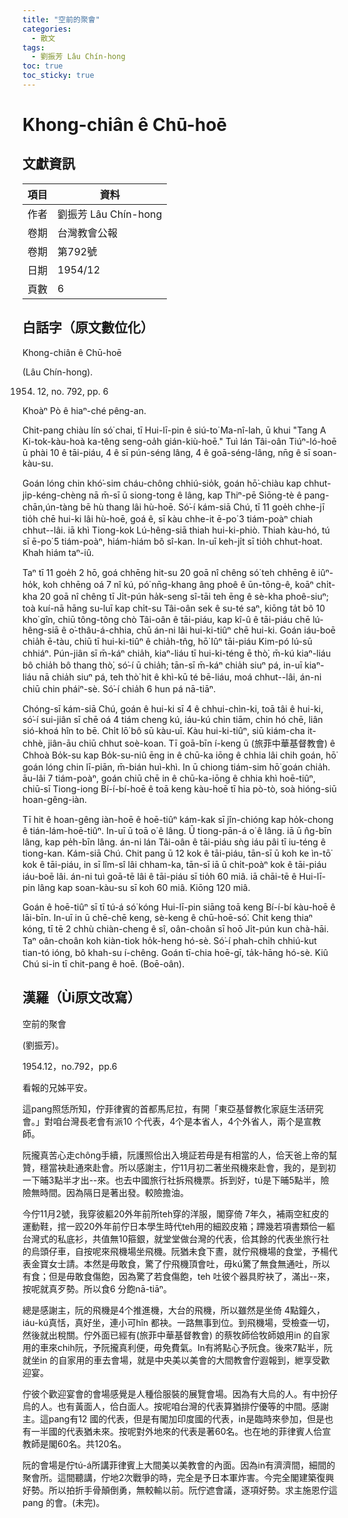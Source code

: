 ```yaml
---
title: "空前的聚會"
categories:
  - 散文
tags:
  - 劉振芳 Lâu Chín-hong
toc: true
toc_sticky: true
---
```


# Khong-chiân ê Chū-hoē

## 文獻資訊

| 項目 | 資料 |
|---|---|
| 作者 | 劉振芳 Lâu Chín-hong |
| 卷期 | 台灣教會公報 |
| 卷期 | 第792號 |
| 日期 | 1954/12 |
| 頁數 | 6 |

## 白話字（原文數位化）

Khong-chiân ê Chū-hoē

(Lâu Chín-hong).

1954. 12, no. 792, pp. 6

Khoàⁿ Pò ê hiaⁿ-ché pêng-an.

Chit-pang chiàu lín só͘ chai, tī Hui-lī-pin ê siú-to͘ Ma-nî-lah, ū khui "Tang A Ki-tok-kàu-hoà ka-têng seng-oa̍h gián-kiù-hoē." Tuì lán Tâi-oân Tiúⁿ-ló-hoē ū phài 10 ê tāi-piáu, 4 ê sī pún-séng lâng, 4 ê goā-séng-lâng, nn̄g ê sī soan-kàu-su.

Goán lóng chin khó͘-sim cháu-chông chhiú-sio̍k, goán hō͘-chiàu kap chhut-ji̍p-kéng-chèng nā m̄-sī ū siong-tong ê lâng, kap Thiⁿ-pē Siōng-tè ê pang-chān,ún-tàng bē hù thang lâi hù-hoē. Só͘-í kám-siā Chú, tī 11 goe̍h chhe-jī tio̍h chē hui-ki lâi hù-hoē, goá ê, sī kàu chhe-it ē-po͘ 3 tiám-poàⁿ chiah chhut--lâi. iā khì Tiong-kok Lú-hêng-siā thiah hui-ki-phiò. Thiah kàu-hó, tú sī ē-po͘ 5 tiám-poàⁿ, hiám-hiám bô sî-kan. In-uī keh-ji̍t sī tio̍h chhut-hoat. Khah hiám taⁿ-iû.

Taⁿ tī 11 goe̍h 2 hō, goá chhēng hit-su 20 goā nî chêng só͘ teh chhēng ê iûⁿ-ho̍k, koh chhēng oá 7 nî kú, pó͘ nn̄g-khang âng phoê ê ūn-tōng-ê, koāⁿ chi̍t-kha 20 goā nî chêng tī Ji̍t-pún ha̍k-seng sî-tāi teh ēng ê sè-kha phoê-siuⁿ; toà kuí-nā hāng su-luī kap chi̍t-su Tâi-oân sek ê su-té saⁿ, kiōng ta̍t bô 10 kho͘ gîn, chiū tông-tông chò Tâi-oân ê tāi-piáu, kap kî-û ê tāi-piáu chē lú-hêng-siā ê o͘-thâu-á-chhia, chū án-ni lâi hui-ki-tiûⁿ chē hui-ki. Goán iáu-boē chia̍h ē-tàu, chiū tī hui-ki-tiûⁿ ê chia̍h-tn̂g, hō͘ Iûⁿ tāi-piáu Kim-pó lú-sū chhiáⁿ. Pún-jiân sī m̄-káⁿ chia̍h, kiaⁿ-liáu tī hui-ki-téng ē thò͘, m̄-kú kiaⁿ-liáu bô chia̍h bô thang thò͘, só͘-í ū chia̍h; tān-sī m̄-káⁿ chia̍h siuⁿ pá, in-uī kiaⁿ-liáu nā chia̍h siuⁿ pá, teh thò͘ hit ê khì-kū té bē-liáu, moá chhut--lâi, án-ni chiū chin pháiⁿ-sè. Só͘-í chia̍h 6 hun pá nā-tiāⁿ.

Chóng-sī kám-siā Chú, goán ê hui-ki sī 4 ê chhui-chìn-ki, toā tâi ê hui-ki, só͘-í sui-jiân sī chē oá 4 tiám cheng kú, iáu-kú chin tiām, chin hó chē, liân sió-khoá hîn to bē. Chi̍t lō͘ bô sū kàu-uī. Kàu hui-ki-tiûⁿ, siū kiám-cha it-chhè, jiân-āu chiū chhut soè-koan. Tī goā-bīn í-keng ū (旅菲中華基督教會) ê Chhoà Bo̍k-su kap Bo̍k-su-niû ēng in ê chū-ka iōng ê chhia lâi chih goán, hō͘ goán lóng chin lī-piān, m̄-bián huì-khì. In ū chiong tiám-sim hō͘ goán chia̍h. āu-lâi 7 tiám-poàⁿ, goán chiū chē in ê chū-ka-iōng ê chhia khì hoē-tiûⁿ, chiū-sī Tiong-iong Bí-í-bí-hoē ê toā keng kàu-hoē tī hia pò-tò, soà hióng-siū hoan-gêng-iàn.

Tī hit ê hoan-gêng iàn-hoē ê hoē-tiûⁿ kám-kak sī jîn-chióng kap ho̍k-chong ê tián-lám-hoē-tiûⁿ. In-uī ū toā o͘ ê lâng. Ū tiong-pān-á o͘ ê lâng. iā ū n̂g-bīn lâng, kap pe̍h-bīn lâng. án-ni lán Tâi-oân ê tāi-piáu sǹg iáu pâi tī iu-téng ê tiong-kan. Kám-siā Chú. Chit pang ū 12 kok ê tāi-piáu, tān-sī ū koh ke ìn-tō͘ kok ê tāi-piáu, in sī lîm-sî lâi chham-ka, tān-sī iā ū chi̍t-poàⁿ kok ê tāi-piáu iáu-boē lâi. án-ni tuì goā-tē lâi ê tāi-piáu sī tio̍h 60 miâ. iā chāi-tē ê Hui-lī-pin lâng kap soan-kàu-su sī koh 60 miâ. Kiōng 120 miâ.

Goán ê hoē-tiûⁿ sī tī tú-á só͘ kóng Hui-lī-pin siāng toā keng Bí-í-bí kàu-hoē ê lāi-bīn. In-uī in ū chē-chē keng, sè-keng ê chū-hoē-só͘. Chit keng thiaⁿ kóng, tī tē 2 chhù chiàn-cheng ê sî, oân-choân sī hoō Ji̍t-pún kun chà-hāi. Taⁿ oân-choân koh kiàn-tiok ho̍k-heng hó-sè. Só͘-í phah-chi̍h chhiú-kut tian-tó ióng, bô khah-su í-chêng. Goán tī-chia hoē-gī, ta̍k-hāng hó-sè. Kiû Chú si-in tī chit-pang ê hoē. (Boē-oân).

## 漢羅（Ùi原文改寫）

空前的聚會

(劉振芳)。

1954.12，no.792，pp.6

看報的兄姊平安。

這pang照恁所知，佇菲律賓的首都馬尼拉，有開「東亞基督教化家庭生活研究會。」對咱台灣長老會有派10 个代表，4个是本省人，4个外省人，兩个是宣教師。

阮攏真苦心走chông手續，阮護照佮出入境証若毋是有相當的人，佮天爸上帝的幫贊，穩當袂赴通來赴會。所以感謝主，佇11月初二著坐飛機來赴會，我的，是到初一下晡3點半才出--來。也去中國旅行社拆飛機票。拆到好，tú是下晡5點半，險險無時間。因為隔日是著出發。較險擔油。

今佇11月2號，我穿彼軀20外年前所teh穿的洋服，閣穿倚 7年久，補兩空紅皮的運動鞋，捾一跤20外年前佇日本學生時代teh用的細跤皮箱；蹛幾若項書類佮一軀台灣式的私底衫，共值無10箍銀，就堂堂做台灣的代表，佮其餘的代表坐旅行社的烏頭仔車，自按呢來飛機場坐飛機。阮猶未食下晝，就佇飛機場的食堂，予楊代表金寶女士請。本然是毋敢食，驚了佇飛機頂會吐，毋kú驚了無食無通吐，所以有食；但是毋敢食傷飽，因為驚了若食傷飽，teh 吐彼个器具貯袂了，滿出--來，按呢就真歹勢。所以食6 分飽nā-tiāⁿ。

總是感謝主，阮的飛機是4个推進機，大台的飛機，所以雖然是坐倚 4點鐘久，iáu-kú真恬，真好坐，連小可hîn 都袂。一路無事到位。到飛機場，受檢查一切，然後就出稅關。佇外面已經有(旅菲中華基督教會) 的蔡牧師佮牧師娘用in 的自家用的車來chih阮，予阮攏真利便，毋免費氣。In有將點心予阮食。後來7點半，阮就坐in 的自家用的車去會場，就是中央美以美會的大間教會佇遐報到，紲享受歡迎宴。

佇彼个歡迎宴會的會場感覺是人種佮服裝的展覽會場。因為有大烏的人。有中扮仔烏的人。也有黃面人，佮白面人。按呢咱台灣的代表算猶排佇優等的中間。感謝主。這pang有12 國的代表，但是有閣加印度國的代表，in是臨時來參加，但是也有一半國的代表猶未來。按呢對外地來的代表是著60名。也在地的菲律賓人佮宣教師是閣60名。共120名。

阮的會場是佇tú-á所講菲律賓上大間美以美教會的內面。因為in有濟濟間，細間的聚會所。這間聽講，佇地2次戰爭的時，完全是予日本軍炸害。今完全閣建築復興好勢。所以拍折手骨顛倒勇，無較輸以前。阮佇遮會議，逐項好勢。求主施恩佇這pang 的會。(未完)。
